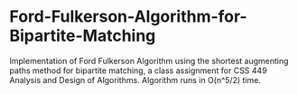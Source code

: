 # Ford-Fulkerson-Algorithm-for-Bipartite-Matching
Implementation of Ford Fulkerson Algorithm using the shortest augmenting paths method for bipartite matching, a class assignment for CSS 449 Analysis and Design of Algorithms. Algorithm runs in O(n^5/2) time. 
